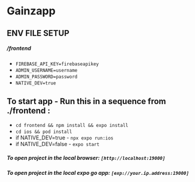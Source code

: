 # Gainzapp 

## ENV FILE SETUP 

##### /frontend 
- `FIREBASE_API_KEY=firebaseapikey`
- `ADMIN_USERNAME=username`
- `ADMIN_PASSWORD=password`
- `NATIVE_DEV=true`

## To start app - Run this in a sequence from  ./frontend :
- `cd frontend && npm install && expo install`
- `cd ios && pod install`
-  if  NATIVE_DEV=true - `npx expo run:ios`
-  if  NATIVE_DEV=false - `expo start`

##### To open project in the local browser: `[http://localhost:19000]`
##### To open project in the local expo go app: `[exp://your.ip.address:19000]`
  

